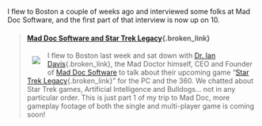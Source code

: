 I flew to Boston a couple of weeks ago and interviewed some folks at Mad Doc Software, and the first part of that interview is now up on 10.

> #### [Mad Doc Software and Star Trek Legacy](http://on10.net/Blogs/duncan/mad-doc-software-and-star-trek-legacy/){.broken_link}
> 
> <img style="margin: 10px 15px 15px 10px" src="http://on10.net/link/afa60c96-dc3f-47ad-a3a3-a3d2b11ea9ef/" align="left" border="0" />I flew to Boston last week and sat down with [Dr. Ian Davis](http://www.maddocsoftware.com/about_team_bio.htm){.broken_link}, the Mad Doctor himself, CEO and Founder of [Mad Doc Software](http://www.maddocsoftware.com/) to talk about their upcoming game &#8220;[Star Trek Legacy](http://www.maddocsoftware.com/games_st_legacy.htm){.broken_link}&#8221; for the PC and the 360. We chatted about Star Trek games, Artificial Intelligence and Bulldogs&#8230; not in any particular order. This is just part 1 of my trip to Mad Doc, more gameplay footage of both the single and multi-player game is coming soon!<img height="1" alt="" src="http://on10.net/Blogs/duncan/mad-doc-software-and-star-trek-legacy/aggbug.aspx" width="1" />
